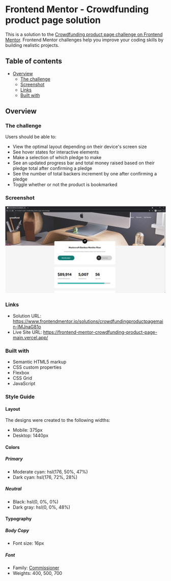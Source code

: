 # Frontend Mentor - Crowdfunding product page solution

This is a solution to the [Crowdfunding product page challenge on Frontend Mentor](https://www.frontendmentor.io/challenges/crowdfunding-product-page-7uvcZe7ZR). Frontend Mentor challenges help you improve your coding skills by building realistic projects. 

## Table of contents

- [Overview](#overview)
  - [The challenge](#the-challenge)
  - [Screenshot](#screenshot)
  - [Links](#links)
  - [Built with](#built-with)

## Overview

### The challenge

Users should be able to:

- View the optimal layout depending on their device's screen size
- See hover states for interactive elements
- Make a selection of which pledge to make
- See an updated progress bar and total money raised based on their pledge total after confirming a pledge
- See the number of total backers increment by one after confirming a pledge
- Toggle whether or not the product is bookmarked

### Screenshot

![](./images/working-app.png)

### Links

- Solution URL: https://www.frontendmentor.io/solutions/crowdfundingproductpagemain-IMJnaG81o
- Live Site URL: https://frontend-mentor-crowdfunding-product-page-main.vercel.app/


### Built with

- Semantic HTML5 markup
- CSS custom properties
- Flexbox
- CSS Grid
- JavaScript

### Style Guide

#### Layout

The designs were created to the following widths:

- Mobile: 375px
- Desktop: 1440px

#### Colors

##### Primary

- Moderate cyan: hsl(176, 50%, 47%)
- Dark cyan: hsl(176, 72%, 28%)

##### Neutral

- Black: hsl(0, 0%, 0%)
- Dark gray: hsl(0, 0%, 48%)

#### Typography

##### Body Copy

- Font size: 16px

##### Font

- Family: [Commissioner](https://fonts.google.com/specimen/Commissioner)
- Weights: 400, 500, 700
